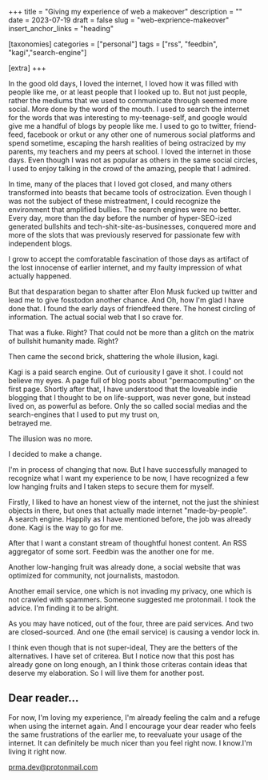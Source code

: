 +++
title = "Giving my experience of web a makeover"
description = ""   
date = 2023-07-19
draft = false
slug = "web-exprience-makeover"
insert_anchor_links = "heading"

[taxonomies]
categories = ["personal"]
tags = ["rss", "feedbin", "kagi","search-engine"]

[extra]
+++

In the good old days,
I loved the internet,
I loved how it was filled with people like me,
or at least people that I looked up to. 
But not just people, rather the mediums that we used to communicate through seemed more social.
More done by the word of the mouth.
I used to search the internet for the words that was interesting to my-teenage-self,
and google would give me a handful of blogs by people like me. 
I used to go to twitter, friend-feed,
facebook or orkut or any other one of numerous social platforms and spend sometime,
escaping the harsh realities of being ostracized by my parents, my teachers and my peers at school. 
I loved the internet in those days. Even though I was not as popular as others in the same social circles,
I used to enjoy talking in the crowd of the amazing, people that I admired.


In time, many of the places that I loved got closed, and many others transformed into beasts that became tools of ostrocization.
Even though I was not the subject of these mistreatment, I could recognize the environment that amplified bullies.
The search engines were no better.
Every day, more than the day before the number of hyper-SEO-ized generated bullshits and tech-shit-site-as-businesses,
conquered more and more of the slots that was previously reserved for passionate few with independent blogs.    

I grow to accept the comforatable fascination of those days as artifact of the lost innocense of earlier internet,
and my faulty impression of what actually happened.


But that desparation began to shatter after Elon Musk fucked up twitter and lead me to give fosstodon another chance.
And Oh, how I'm glad I have done that.
I found the early days of friendfeed there. The honest circling of information. The actual social web that I so crave for.

That was a fluke. Right? That could not be more than a glitch on the matrix of bullshit humanity made. Right?

Then came the second brick, shattering the whole illusion, kagi.

Kagi is a paid search engine. Out of curiousity I gave it shot.
I could not believe my eyes. A page full of blog posts about "permacomputing" on the first page.
Shortly after that, I have understood that the loveable indie blogging that I thought to be on life-support,
was never gone, but instead lived on, as powerful as before. Only the so called social medias and the search-engines that I used to put my trust on,   
betrayed me.

The illusion was no more.

I decided to make a change.

I'm in process of changing that now. But I have successfully managed to recognize what I want my experience to be now,
I have recognized a few low hanging fruits and I taken steps to secure them for myself. 

Firstly, I liked to have an honest view of the internet, not the just the shiniest objects in there, but ones that actually made internet "made-by-people".  
A search engine. Happily as I have mentioned before, the job was already done. Kagi is the way to go for me.

After that I want a constant stream of thoughtful honest content. An RSS aggregator of some sort. Feedbin was the another one for me.  

Another low-hanging fruit was already done, a social website that was optimized for community, not journalists, mastodon.


Another email service, one which is not invading my privacy, one which is not crawled with spammers. Someone suggested me protonmail. I took the advice. I'm finding it to be alright.

As you may have noticed, out of the four, three are paid services.
And two are closed-sourced.
And one (the email service) is causing a vendor lock in.

I think even though that is not super-ideal, They are the betters of the alternatives. I have set of criterea.
But I notice now that this post has already gone on long enough, an I think those criteras contain ideas that deserve my elaboration. 
So I will live them for another post.


## Dear reader...

For now, I'm loving my experience, I'm already feeling the calm and a refuge when using the internet again. 
And I encourage your dear reader who feels the same frustrations of the earlier me, to reevaluate your usage of the internet.
It can definitely be much nicer than you feel right now.
I know.I'm living it right now.



[prma.dev@protonmail.com](mailto:prma.dev@protonmail.com)
